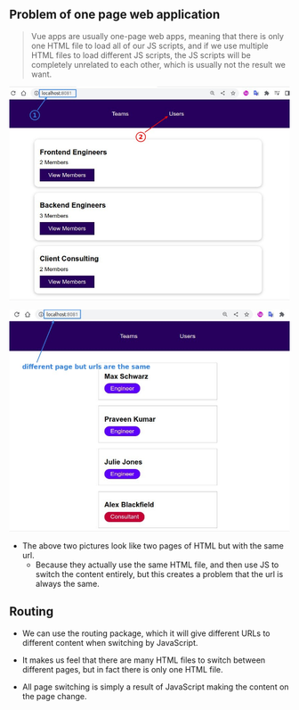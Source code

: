 ## **Problem of one page web application**

> Vue apps are usually one-page web apps, meaning that there is only one HTML file to load all of our JS scripts, and if we use multiple HTML files to load different JS scripts, the JS scripts will be completely unrelated to each other, which is usually not the result we want.

![Alt teams page](pic/01.jpg)

![Alt user page](pic/02.jpg)

- The above two pictures look like two pages of HTML but with the same url.
  - Because they actually use the same HTML file, and then use JS to switch the content entirely, but this creates a problem that the url is always the same.

## **Routing**

- We can use the routing package, which it will give different URLs to different content when switching by JavaScript.

- It makes us feel that there are many HTML files to switch between different pages, but in fact there is only one HTML file.

- All page switching is simply a result of JavaScript making the content on the page change.
